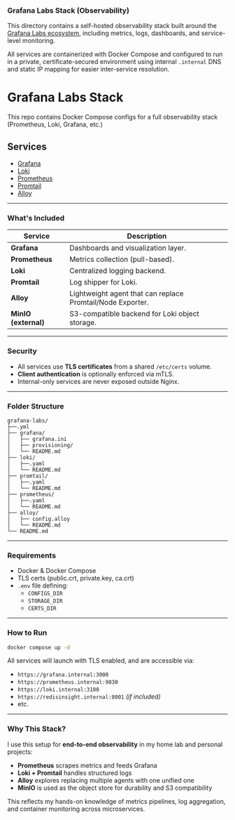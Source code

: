 ### Grafana Labs Stack (Observability)

This directory contains a self-hosted observability stack built around
the [Grafana Labs ecosystem](https://grafana.com/), including metrics, logs, dashboards, and service-level monitoring.

All services are containerized with Docker Compose and configured to run in a private, certificate-secured environment
using internal `.internal` DNS and static IP mapping for easier inter-service resolution.

# Grafana Labs Stack

This repo contains Docker Compose configs for a full observability stack (Prometheus, Loki, Grafana, etc.)

## Services

- [Grafana](grafana/README.md)
- [Loki](loki/README.md)
- [Prometheus](prometheus/README.md)
- [Promtail](promtail/README.md)
- [Alloy](alloy/README.md)


---

### What's Included

| Service              | Description                                                |
|----------------------|------------------------------------------------------------|
| **Grafana**          | Dashboards and visualization layer.                        |
| **Prometheus**       | Metrics collection (pull-based).                           |
| **Loki**             | Centralized logging backend.                               |
| **Promtail**         | Log shipper for Loki.                                      |
| **Alloy**            | Lightweight agent that can replace Promtail/Node Exporter. |
| **MinIO (external)** | S3-compatible backend for Loki object storage.             |

---

### Security

- All services use **TLS certificates** from a shared `/etc/certs` volume.
- **Client authentication** is optionally enforced via mTLS.
- Internal-only services are never exposed outside Nginx.

---

### Folder Structure

```
grafana-labs/
├──.yml
├── grafana/
│   ├── grafana.ini
│   ├── provisioning/
│   └── README.md
├── loki/
│   ├──.yaml
│   └── README.md
├── promtail/
│   ├──.yaml
│   └── README.md
├── prometheus/
│   ├──.yaml
│   └── README.md
├── alloy/
│   ├── config.alloy
│   └── README.md
└── README.md
```

---

### Requirements

- Docker & Docker Compose
- TLS certs (public.crt, private.key, ca.crt)
- `.env` file defining:
    - `CONFIGS_DIR`
    - `STORAGE_DIR`
    - `CERTS_DIR`

---

### How to Run

```bash
docker compose up -d
```

All services will launch with TLS enabled, and are accessible via:

- `https://grafana.internal:3000`
- `https://prometheus.internal:9030`
- `https://loki.internal:3100`
- `https://redisinsight.internal:8001` *(if included)*
- etc.

---

### Why This Stack?

I use this setup for **end-to-end observability** in my home lab and personal projects:

- **Prometheus** scrapes metrics and feeds Grafana
- **Loki + Promtail** handles structured logs
- **Alloy** explores replacing multiple agents with one unified one
- **MinIO** is used as the object store for durability and S3 compatibility

This reflects my hands-on knowledge of metrics pipelines, log aggregation, and container monitoring across
microservices.

